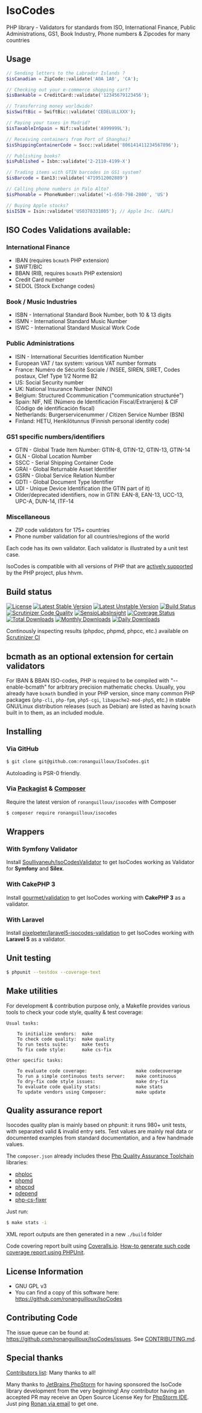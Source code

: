 # IsoCodes

PHP library - Validators for standards from ISO, International Finance, Public Administrations, GS1, Book Industry, Phone numbers & Zipcodes for many countries

## Usage

```php
// Sending letters to the Labrador Islands ?
$isCanadian = ZipCode::validate('A0A 1A0', 'CA');

// Checking out your e-commerce shopping cart?
$isBankable = CreditCard::validate('12345679123456');

// Transferring money worldwide?
$isSwiftBic = SwiftBic::validate('CEDELULLXXX');

// Paying your taxes in Madrid?
$isTaxableInSpain = Nif::validate('A999999L');

// Receiving containers from Port of Shanghai?
$isShippingContainerCode = Sscc::validate('806141411234567896');

// Publishing books?
$isPublished = Isbn::validate('2-2110-4199-X')

// Trading items with GTIN barcodes in GS1 system? 
$isBarcode = Ean13::validate('4719512002889')

// Calling phone numbers in Palo Alto?
$isPhonable = PhoneNumber::validate('+1-650-798-2800', 'US')

// Buying Apple stocks?
$isISIN = Isin::validate('US0378331005'); // Apple Inc. (AAPL)
```


## ISO Codes Validations available:

### International Finance

* IBAN (requires `bcmath` PHP extension)
* SWIFT/BIC
* BBAN (RIB, requires `bcmath` PHP extension)
* Credit Card number
* SEDOL (Stock Exchange codes)

### Book / Music Industries

* ISBN - International Standard Book Number, both 10 & 13 digits
* ISMN - International Standard Music Number 
* ISWC - International Standard Musical Work Code

### Public Administrations

* ISIN - International Securities Identification Number
* European VAT / tax system: various VAT number formats
* France: Numéro de Sécurité Sociale / INSEE, SIREN, SIRET, Codes postaux, Clef Type 1/2 Norme B2
* US: Social Security number
* UK: National Insurance Number (NINO)
* Belgium: Structured Ccommunication ("communication structurée")
* Spain: NIF, NIE (Número de Identificación Fiscal/Extranjero) & CIF (Código de identificación fiscal)
* Netherlands: Burgerservicenummer / Citizen Service Number (BSN)
* Finland: HETU, Henkilötunnus (Finnish personal identity code)

### GS1 specific numbers/identifiers

* GTIN - Global Trade Item Number: GTIN-8, GTIN-12, GTIN-13, GTIN-14
* GLN - Global Location Number
* SSCC - Serial Shipping Container Code
* GRAI - Global Returnable Asset Identifier
* GSRN - Global Service Relation Number
* GDTI - Global Document Type Identifier
* UDI - Unique Device Identification (the GTIN part of it)
* Older/deprecated identifiers, now in GTIN: EAN-8, EAN-13, UCC-13, UPC-A, DUN-14, ITF-14

### Miscellaneous

* ZIP code validators for 175+ countries
* Phone number validation for all countries/regions of the world

Each code has its own validator.
Each validator is illustrated by a unit test case.

IsoCodes is compatible with all versions of PHP that are [actively supported](http://php.net/supported-versions.php) by the PHP project, plus hhvm.


## Build status


[![License](https://poser.pugx.org/ronanguilloux/isocodes/license.svg)](https://packagist.org/packages/ronanguilloux/isocodes)
[![Latest Stable Version](https://poser.pugx.org/ronanguilloux/isocodes/v/stable.svg)](https://packagist.org/packages/ronanguilloux/isocodes)
[![Latest Unstable Version](https://poser.pugx.org/ronanguilloux/isocodes/v/unstable.svg)](https://packagist.org/packages/ronanguilloux/isocodes)
[![Build Status](https://secure.travis-ci.org/ronanguilloux/IsoCodes.png?branch=master)](http://travis-ci.org/ronanguilloux/IsoCodes)
[![Scrutinizer Code Quality](https://scrutinizer-ci.com/g/ronanguilloux/IsoCodes/badges/quality-score.png?b=master)](https://scrutinizer-ci.com/g/ronanguilloux/IsoCodes/?branch=master)
[![SensioLabsInsight](https://insight.sensiolabs.com/projects/fde42adb-344d-4055-b78d-20b598040ac8/mini.png)](https://insight.sensiolabs.com/projects/fde42adb-344d-4055-b78d-20b598040ac8)
[![Coverage Status](https://coveralls.io/repos/ronanguilloux/IsoCodes/badge.svg?branch=master)](https://coveralls.io/r/ronanguilloux/IsoCodes?branch=master)
[![Total Downloads](https://poser.pugx.org/ronanguilloux/isocodes/downloads)](https://packagist.org/packages/ronanguilloux/isocodes)
[![Monthly Downloads](https://poser.pugx.org/ronanguilloux/isocodes/d/monthly.png)](https://packagist.org/packages/ronanguilloux/isocodes)
[![Daily Downloads](https://poser.pugx.org/ronanguilloux/isocodes/d/daily.png)](https://packagist.org/packages/ronanguilloux/isocodes)


Continously inspecting results (phpdoc, phpmd, phpcc, etc.) available on [Scrutinizer CI](https://scrutinizer-ci.com/g/ronanguilloux/IsoCodes/inspections)


## bcmath as an optional extension for certain validators

For IBAN & BBAN ISO-codes, PHP is required to be compiled with "--enable-bcmath" for arbitrary precision mathematic checks.
Usually, you already have `bcmath` bundled in your PHP version, since many common PHP packages (`php-cli`, `php-fpm`, `php5-cgi`, `libapache2-mod-php5`, etc.) in stable GNU/Linux distribution releases (such as Debian) are listed as having `bcmath` built in to them, as an included module.


## Installing

### Via GitHub

```bash
$ git clone git@github.com:ronanguilloux/IsoCodes.git
```

Autoloading is PSR-0 friendly.

### Via [Packagist](https://packagist.org/packages/ronanguilloux/isocodes) & [Composer](https://getcomposer.org/doc/00-intro.md)

Require the latest version of `ronanguilloux/isocodes` with Composer

```bash
$ composer require ronanguilloux/isocodes
```

## Wrappers

### With Symfony Validator

Install [Soullivaneuh/IsoCodesValidator](https://github.com/Soullivaneuh/IsoCodesValidator)
to get IsoCodes working as Validator for **Symfony** and **Silex**.

### With CakePHP 3

Install [gourmet/validation](https://github.com/gourmet/validation)
to get IsoCodes working with **CakePHP 3** as a validator.

### With Laravel

Install [pixelpeter/laravel5-isocodes-validation](https://github.com/pixelpeter/laravel5-isocodes-validation)
to get IsoCodes working with **Laravel 5** as a validator.

## Unit testing

```bash
$ phpunit --testdox --coverage-text
```


## Make utilities

For development & contribution purpose only,
a Makefile provides various tools to check your code style, quality & test coverage:

```
Usual tasks:

	To initialize vendors:  make
	To check code quality:	make quality
	To run tests suite:	    make tests
	To fix code style:	    make cs-fix

Other specific tasks:

	To evaluate code coverage:			        make codecoverage
	To run a simple continuous tests server:	make continuous
	To dry-fix code style issues:			    make dry-fix
	To evaluate code quality stats:			    make stats
	To update vendors using Composer:		    make update
```


## Quality assurance report

Isocodes quality plan is mainly based on phpunit: it runs 980+ unit tests,
with separated valid & invalid entry sets.
Test values are mainly real data or documented examples from standard documentation, and a few handmade values.

The `composer.json` already includes these  [Php Quality Assurance Toolchain](http://phpqatools.org) libraries:

* [phploc](https://github.com/sebastianbergmann/phploc)
* [phpmd](https://github.com/phpmd/phpmd)
* [phpcpd](https://github.com/sebastianbergmann/phpcpd)
* [pdepend](https://github.com/pdepend/pdepend)
* [php-cs-fixer](https://github.com/FriendsOfPHP/PHP-CS-Fixer)

Just run:

```bash
$ make stats -i
```

XML report outputs are then generated in a new `./build` folder

Code covering report built using [Coveralls.io](https://coveralls.io/r/ronanguilloux/IsoCodes).
[How-to generate such code coverage report using PHPUnit](https://github.com/satooshi/php-coveralls/blob/master/README.md).


## License Information

* GNU GPL v3
* You can find a copy of this software here: https://github.com/ronanguilloux/IsoCodes


## Contributing Code

The issue queue can be found at: https://github.com/ronanguilloux/IsoCodes/issues. 
See [CONTRIBUTING.md](CONTRIBUTING.md).


## Special thanks

[Contributors list](https://github.com/ronanguilloux/IsoCodes/graphs/contributors): Many thanks to all!

Many thanks to [JetBrains PhpStorm](http://www.jetbrains.com/phpstorm/) for having sponsored the IsoCode library development from the very beginning! Any contributor having an accepted PR may receive an Open Source License Key for [PhpStorm IDE](http://www.jetbrains.com/phpstorm/download/). Just ping [Ronan via email](mailto:ronan.guilloux@gmail.com) to get one.
